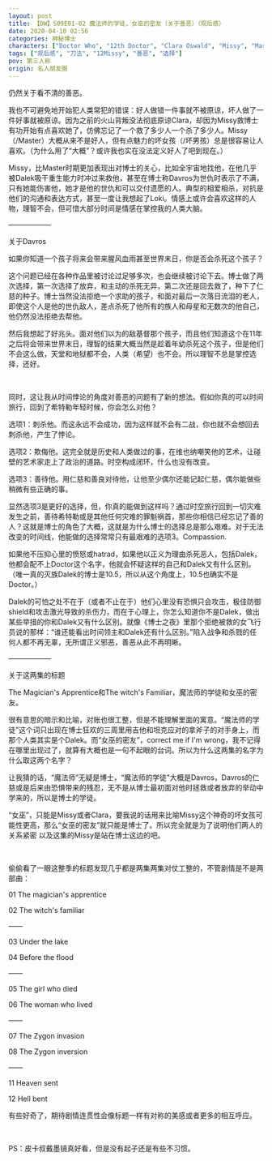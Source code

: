 ```yaml
---
layout: post
title: 【DW】S09E01-02 魔法师的学徒，女巫的密友（关于善恶）（观后感）
date: 2020-04-10 02:56
categories: 神秘博士
characters: ["Doctor Who", "12th Doctor", "Clara Oswald", "Missy", "Master"]
tags: ["观后感", "刀法", "12Missy", "善恶", "选择"]
pov: 第三人称
origin: 名人朋友圈
---
```


仍然关于看不清的善恶。

我也不可避免地开始犯人类常犯的错误：好人做错一件事就不被原谅，坏人做了一件好事就被原谅。因为之前的火山背叛没法彻底原谅Clara，却因为Missy救博士有功开始有点喜欢她了，仿佛忘记了一个救了多少人一个杀了多少人。Missy（/Master）大概从来不是好人，但有点魅力的坏女孩（/坏男孩）总是很容易让人喜欢。（为什么用了“大概”？或许我也实在没法定义好人了吧到现在。）

Missy，比Master时期更加表现出对博士的关心，比如全宇宙地找他，在他几乎被Dalek吸干重生能力时冲过来救他，甚至在博士称Davros为世仇时表示了不满，只有她能伤害他，她才是他的世仇和可以交付遗愿的人。典型的相爱相杀，对抗是他们的沟通和表达方式，甚至一度让我想起了Loki。情感上或许会喜欢这样的人物，理智不会，但可惜大部分时间是情感在掌控我的人类大脑。

——————

关于Davros

如果你知道一个孩子将来会带来腥风血雨甚至世界末日，你是否会杀死这个孩子？

这个问题已经在各种作品里被讨论过足够多次，也会继续被讨论下去。博士做了两次选择，第一次选择了放弃，和主动的杀死无异，第二次还是回去救了，种下了仁慈的种子。博士当然没法拒绝一个求助的孩子，和面对最后一次落日流泪的老人，即使这个人是他的世仇敌人，差点杀死了他所有的族人和母星和无数次的他自己，他仍然没法拒绝去帮他。

然后我想起了好兆头。面对他们以为的敌基督那个孩子，而且他们知道这个在11年之后将会带来世界末日，理智的结果大概当然是趁着年幼杀死这个孩子，但是他们不会这么做，天堂和地狱都不会，人类（希望）也不会。所以理智不总是掌控选择，还好。

<br>

同时，这让我从时间悖论的角度对善恶的问题有了新的想法。假如你真的可以时间旅行，回到了希特勒年轻时候，你会怎么对他？

选项1：刺杀他。而这永远不会成功，因为这样就不会有二战，你也就不会想回去刺杀他，产生了悖论。

选项2：欺侮他。这完全就是历史和人类做过的事，在维也纳嘲笑他的艺术，让碰壁的艺术家走上了政治的道路。时空构成闭环，什么也没有改变。

选项3：善待他。用仁慈和善良对待他，让他至少偶尔还能记起仁慈，偶尔能做些稍微有些正确的事。

显然选项3是更好的选择，但，你真的能做到这样吗？通过时空旅行回到一切灾难发生之前，善待希特勒或是其他任何灾难的罪魁祸首，那些你相信已经忘记了善的人？这就是博士的角色了大概，这就是为什么博士的选择总是那么艰难。对于无法改变的时间线，他能做的选择常常只有最艰难的选项3。Compassion.

如果他不压抑心里的愤怒或hatrad，如果他以正义为理由杀死恶人，包括Dalek，他都会配不上Doctor这个名字，他就会怀疑这样的自己和Dalek又有什么区别。（唯一真的灭族Dalek的博士是10.5，所以从这个角度上，10.5也确实不是Doctor。）

Dalek的可怕之处不在于（或者不止在于）他们心里没有恐惧只会攻击，极佳防御shield和攻击激光导致的杀伤力，而在于心理上，你怎么知道你不是Dalek，做出某些举措的你和Dalek又有什么区别。就像《博士之夜》里那个拒绝被救的女飞行员说的那样：“谁还能看出时间领主和Dalek还有什么区别。”陷入战争和杀戮的任何人都不再无辜，无所谓正义邪恶，善恶从此不再明晰。

——————

关于这两集的标题

The Magician's Apprentice和The witch's Familiar，魔法师的学徒和女巫的密友。

很有意思的暗示和比喻，对账也很工整，但是不能理解里面的寓意。“魔法师的学徒”这个词只出现在博士狂欢的三周里用吉他和坦克应对的拿斧子的对手身上，而那个人类其实是个Dalek。而“女巫的密友”，correct me if I'm wrong，我不记得在哪里出现过了，就算有大概也是一句不起眼的台词。所以为什么这两集的名字为什么取这两个名字？

让我猜的话，“魔法师”无疑是博士，“魔法师的学徒”大概是Davros，Davros的仁慈或是后来由恐惧带来的残忍，无不是从博士最初面对他时拯救或者放弃的举动中学来的，所以是博士的学徒。

“女巫”，只能是Missy或者Clara，要我说的话用来比喻Missy这个神奇的坏女孩可能性更高，那么“女巫的密友”就只能是博士了。所以完全就是为了说明他们两人的关系紧密 以及这集的Missy是站在博士这边的吧。

<br>

偷偷看了一眼这整季的标题发现几乎都是两集两集对仗工整的，不管剧情是不是两部曲：

01 The magician's apprentice

02 The witch's familiar

——

03 Under the lake

04 Before the flood

——

05 The girl who died

06 The woman who lived

——

07 The Zygon invasion

08 The Zygon inversion

——

11 Heaven sent

12 Hell bent

有些好奇了，期待剧情连贯性会像标题一样有对称的美感或者更多的相互呼应。

<br>

PS：皮卡叔戴墨镜真好看，但是没有起子还是有些不习惯。
